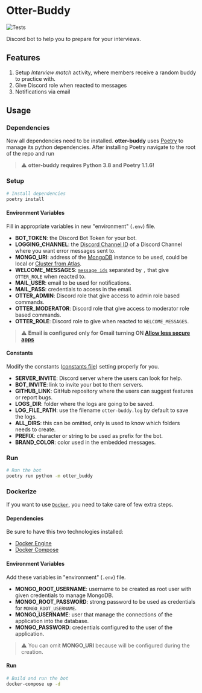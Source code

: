 # Otter-Buddy
![Tests](https://github.com/Proyecto-Nutria/otter-buddy/workflows/Test/badge.svg)

Discord bot to help you to prepare for your interviews.

## Features

1. Setup *Interview match* activity, where members receive a random buddy to practice with.
2. Give Discord role when reacted to messages
3. Notifications via email

## Usage

### Dependencies

Now all dependencies need to be installed. **otter-buddy** uses [Poetry](https://python-poetry.org/) to manage its python dependencies. After installing Poetry navigate to the root of the repo and run

> :warning: **otter-buddy requires Python 3.8 and Poetry 1.1.6!**

### Setup

```sh
# Install dependencies
poetry install
```

#### Environment Variables

Fill in appropriate variables in new "environment" (`.env`) file.

- **BOT_TOKEN**: the Discord Bot Token for your bot.
- **LOGGING_CHANNEL**: the [Discord Channel ID](https://support.discord.com/hc/en-us/articles/206346498-Where-can-I-find-my-User-Server-Message-ID-) of a Discord Channel where you want error messages sent to.
- **MONGO_URI**: address of the [MongoDB](https://docs.mongodb.com/manual/reference/connection-string/) instance to be used, could be local or [Cluster from Atlas](https://www.mongodb.com/cloud/atlas).
- **WELCOME_MESSAGES**: [`message ids`](https://discord.com/developers/docs/resources/channel#message-object-message-structure) separated by `,` that give `OTTER_ROLE` when reacted to.
- **MAIL_USER**: email to be used for notifications.
- **MAIL_PASS**: credentials to access in the email.
- **OTTER_ADMIN**: Discord role that give access to admin role based commands.
- **OTTER_MODERATOR**: Discord role that give access to moderator role based commands.
- **OTTER_ROLE**: Discord role to give when reacted to `WELCOME_MESSAGES`.

> :warning: **Email is configured only for Gmail turning ON [Allow less secure apps](https://myaccount.google.com/lesssecureapps)**

#### Constants

Modify the constants ([constants file](/otter_buddy/constants.py)) setting properly for you.

- **SERVER_INVITE**: Discord server where the users can look for help.
- **BOT_INVITE**: link to invite your bot to them servers.
- **GITHUB_LINK**: GitHub repository where the users can suggest features or report bugs.
- **LOGS_DIR**: folder where the logs are going to be saved.
- **LOG_FILE_PATH**: use the filename `otter-buddy.log` by default to save the logs.
- **ALL_DIRS**: this can be omitted, only is used to know which folders needs to create.
- **PREFIX**: character or string to be used as prefix for the bot.
- **BRAND_COLOR**: color used in the embedded messages.

### Run

```sh
# Run the bot
poetry run python -m otter_buddy
```

### Dockerize

If you want to use [`Docker`](https://www.docker.com/), you need to take care of few extra steps.

#### Dependencies

Be sure to have this two technologies installed:

* [Docker Engine](https://docs.docker.com/engine/install/)
* [Docker Compose](https://docs.docker.com/compose/install/)

#### Environment Variables

Add these variables in "environment" (`.env`) file.

- **MONGO_ROOT_USERNAME**: username to be created as root user with given credentials to manage MongoDB.
- **MONGO_ROOT_PASSWORD**: strong password to be used as credentials for `MONGO_ROOT_USERNAME`.
- **MONGO_USERNAME**: user that manage the connections of the application into the database.
- **MONGO_PASSWORD**: credentials configured to the user of the application.

> :warning: You can omit **MONGO_URI** because will be configured during the creation.

#### Run

```sh
# Build and run the bot
docker-compose up -d
```
